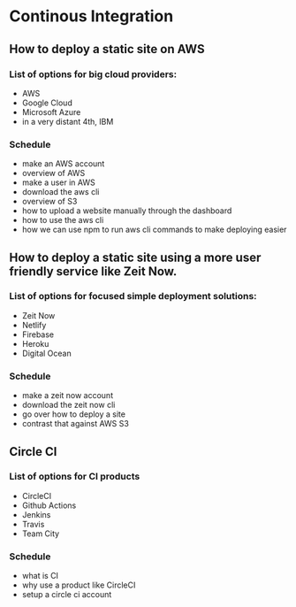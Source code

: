 # Continous Integration

## How to deploy a static site on AWS

### List of options for big cloud providers:
- AWS
- Google Cloud
- Microsoft Azure
- in a very distant 4th, IBM

### Schedule
- make an AWS account
- overview of AWS
- make a user in AWS
- download the aws cli
- overview of S3
- how to upload a website manually through the dashboard
- how to use the aws cli
- how we can use npm to run aws cli commands to make deploying easier


## How to deploy a static site using a more user friendly service like Zeit Now.
### List of options for focused simple deployment solutions:
- Zeit Now
- Netlify
- Firebase
- Heroku
- Digital Ocean

### Schedule
- make a zeit now account
- download the zeit now cli
- go over how to deploy a site
- contrast that against AWS S3

## Circle CI
### List of options for CI products
- CircleCI
- Github Actions
- Jenkins
- Travis
- Team City

### Schedule
- what is CI
- why use a product like CircleCI
- setup a circle ci account

